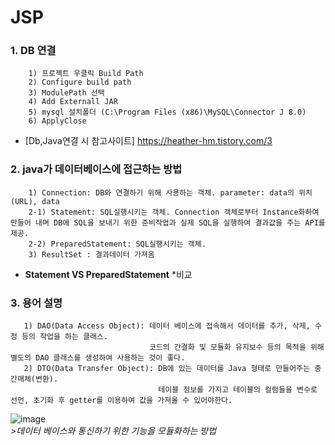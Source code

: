 # JSP

### 1. DB 연결
```
    1) 프로젝트 우클릭 Build Path
    2) Configure build path 
    3) ModulePath 선택 
    4) Add Externall JAR 
    5) mysql 설치폴더 (C:\Program Files (x86)\MySQL\Connector J 8.0) 
    6) ApplyClose
```    
   + [Db,Java연결 시 참고사이트] https://heather-hm.tistory.com/3

### 2. java가 데이터베이스에 접근하는 방법
```
    1) Connection: DB와 연결하기 위해 사용하는 객체. parameter: data의 위치(URL), data 
    2-1) Statement: SQL실행시키는 객체. Connection 객체로부터 Instance화하여 만들어 내며 DB에 SQL을 보내기 위한 준비작업과 실제 SQL을 실행하여 결과값을 주는 API를 제공.
    2-2) PreparedStatement: SQL실행시키는 객체. 
    3) ResultSet : 결과데이터 가져옴
```
   + **Statement VS PreparedStatement**
    *비교


### 3. 용어 설명
```
   1) DAO(Data Access Object): 데이터 베이스에 접속해서 데이터를 추가, 삭제, 수정 등의 작업을 하는 클래스.
                               코드의 간결화 및 모듈화 유지보수 등의 목적을 위해 별도의 DAO 클래스를 생성하여 사용하는 것이 좋다.
   2) DTO(Data Transfer Object): DB에 있는 데이터를 Java 형태로 만들어주는 중간매체(변환).  
                                 테이블 정보를 가지고 테이블의 컬럼들을 변수로 선언, 초기화 후 getter를 이용하여 값을 가져올 수 있어야한다.
```   

![image](https://user-images.githubusercontent.com/51871037/200109663-e83a42e5-d91d-4811-b925-28c7842ba07c.png) <br/>
*>데이터 베이스와 통신하기 위한 기능을 모듈화하는 방법*
 
